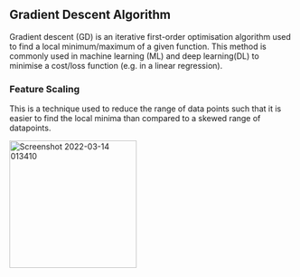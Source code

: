 ## Gradient Descent Algorithm
Gradient descent (GD) is an iterative first-order optimisation algorithm used to find a local minimum/maximum of a given function. This method is commonly used in machine learning (ML) and deep learning(DL) to minimise a cost/loss function (e.g. in a linear regression).

### Feature Scaling
This is a technique used to reduce the range of data points such that it is easier to find the local minima than compared to a skewed range of datapoints.

<img width="225" alt="Screenshot 2022-03-14 013410" src="https://user-images.githubusercontent.com/68287058/158111617-3f3702a0-b314-4e5e-8bef-cd4fd3dd87f7.png">
